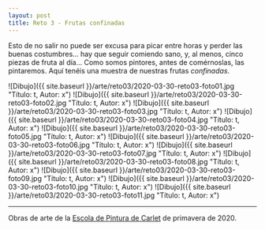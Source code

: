 ```yaml
---
layout: post
title: Reto 3 - Frutas confinadas
---
```


Esto de no salir no puede ser excusa para picar entre horas y perder las buenas costumbres... hay que seguir comiendo sano, y, al menos, cinco piezas de fruta al día... Como somos pintores, antes de comérnoslas, las pintaremos. Aquí tenéis una muestra de nuestras frutas *confinadas*.

![Dibujo]({{ site.baseurl }}/arte/reto03/2020-03-30-reto03-foto01.jpg "Título: t, Autor: x")
![Dibujo]({{ site.baseurl }}/arte/reto03/2020-03-30-reto03-foto02.jpg "Título: t, Autor: x")
![Dibujo]({{ site.baseurl }}/arte/reto03/2020-03-30-reto03-foto03.jpg "Título: t, Autor: x")
![Dibujo]({{ site.baseurl }}/arte/reto03/2020-03-30-reto03-foto04.jpg "Título: t, Autor: x")
![Dibujo]({{ site.baseurl }}/arte/reto03/2020-03-30-reto03-foto05.jpg "Título: t, Autor: x")
![Dibujo]({{ site.baseurl }}/arte/reto03/2020-03-30-reto03-foto06.jpg "Título: t, Autor: x")
![Dibujo]({{ site.baseurl }}/arte/reto03/2020-03-30-reto03-foto07.jpg "Título: t, Autor: x")
![Dibujo]({{ site.baseurl }}/arte/reto03/2020-03-30-reto03-foto08.jpg "Título: t, Autor: x")
![Dibujo]({{ site.baseurl }}/arte/reto03/2020-03-30-reto03-foto09.jpg "Título: t, Autor: x")
![Dibujo]({{ site.baseurl }}/arte/reto03/2020-03-30-reto03-foto10.jpg "Título: t, Autor: x")
![Dibujo]({{ site.baseurl }}/arte/reto03/2020-03-30-reto03-foto11.jpg "Título: t, Autor: x")

---

Obras de arte de la [Escola de Pintura de Carlet](https://arte.pinturitas.com) de primavera de 2020.
